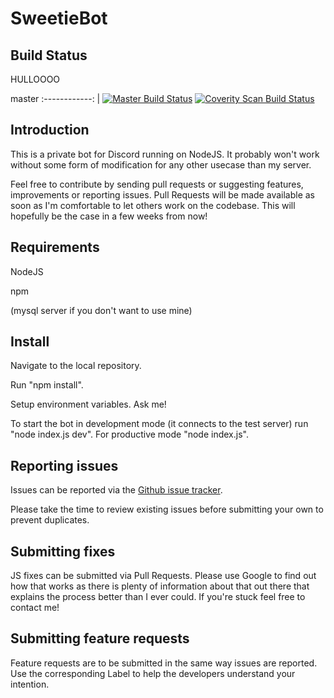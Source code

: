 # SweetieBot

## Build Status

HULLOOOO

master
:------------:
| [![Master Build Status](https://api.travis-ci.org/aletuna/sweetiebot.svg?branch=master)](https://travis-ci.org/aletuna/sweetiebot)
[![Coverity Scan Build Status](https://scan.coverity.com/projects/aletuna-sweetiebot/badge.svg)](https://scan.coverity.com/projects/aletuna-sweetiebot)

## Introduction

This is a private bot for Discord running on NodeJS. It probably won't work without some form of modification for any other usecase than my server.

Feel free to contribute by sending pull requests or suggesting features, improvements or reporting issues.
Pull Requests will be made available as soon as I'm comfortable to let others work on the codebase. This will hopefully be the case in a few weeks from now!


## Requirements

NodeJS

npm

(mysql server if you don't want to use mine)


## Install


Navigate to the local repository.

Run "npm install".

Setup environment variables. Ask me!

To start the bot in development mode (it connects to the test server) run "node index.js dev". For productive mode "node index.js".


## Reporting issues

Issues can be reported via the [Github issue tracker](https://github.com/aletuna/sweetiebot/issues).

Please take the time to review existing issues before submitting your own to prevent duplicates.


## Submitting fixes

JS fixes can be submitted via Pull Requests. Please use Google to find out how that works as there is plenty of information about that out there that explains the process better than I ever could. If you're stuck feel free to contact me!


## Submitting feature requests

Feature requests are to be submitted in the same way issues are reported. Use the corresponding Label to help the developers understand your intention.
